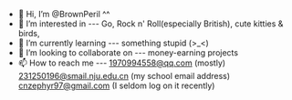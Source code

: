 - 👋 Hi, I’m @BrownPeril ^^
- 👀 I’m interested in --- Go, Rock n' Roll(especially British), cute kitties & birds, 
- 🌱 I’m currently learning --- something stupid (>_<)
- 💞️ I’m looking to collaborate on --- money-earning projects 
- 📫 How to reach me --- 1970994558@qq.com (mostly)
231250196@smail.nju.edu.cn (my school email address)
cnzephyr97@gmail.com (I seldom log on it recently) 

<!---
BrownPeril/BrownPeril is a ✨ special ✨ repository because its `README.md` (this file) appears on your GitHub profile.
You can click the Preview link to take a look at your changes.
--->

